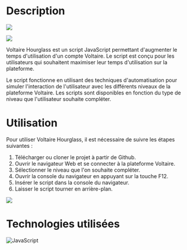 # Description

![](https://iili.io/HXpyvte.gif)

![](https://iili.io/HhHCNRe.png)

Voltaire Hourglass est un script JavaScript permettant d'augmenter le temps d'utilisation d'un compte Voltaire. Le script est conçu pour les utilisateurs qui souhaitent maximiser leur temps d'utilisation sur la plateforme.

Le script fonctionne en utilisant des techniques d'automatisation pour simuler l'interaction de l'utilisateur avec les différents niveaux de la plateforme Voltaire. Les scripts sont disponibles en fonction du type de niveau que l'utilisateur souhaite compléter.

# Utilisation

Pour utiliser Voltaire Hourglass, il est nécessaire de suivre les étapes suivantes :

1. Télécharger ou cloner le projet à partir de Github.
2. Ouvrir le navigateur Web et se connecter à la plateforme Voltaire.
3. Sélectionner le niveau que l'on souhaite compléter.
4. Ouvrir la console du navigateur en appuyant sur la touche F12.
5. Insérer le script dans la console du navigateur.
6. Laisser le script tourner en arrière-plan.




![](https://iili.io/HXy5yj1.png)





# Technologies utilisées

![JavaScript](https://img.shields.io/badge/javascript-%23323330.svg?style=for-the-badge&logo=javascript&logoColor=%23F7DF1E)

